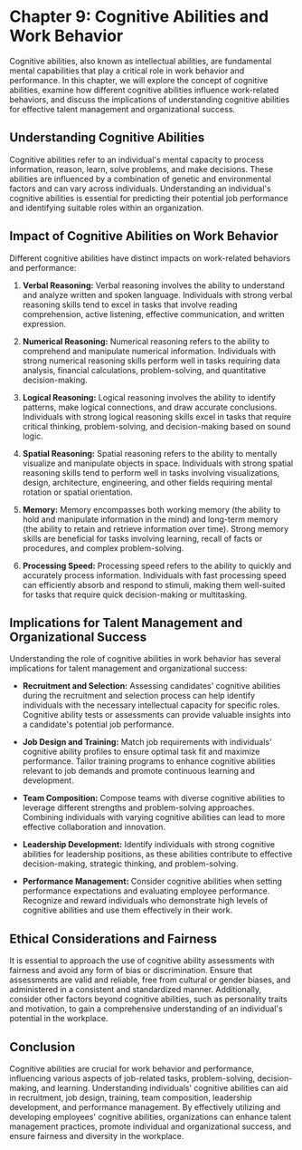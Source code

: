 Chapter 9: Cognitive Abilities and Work Behavior
================================================

Cognitive abilities, also known as intellectual abilities, are fundamental mental capabilities that play a critical role in work behavior and performance. In this chapter, we will explore the concept of cognitive abilities, examine how different cognitive abilities influence work-related behaviors, and discuss the implications of understanding cognitive abilities for effective talent management and organizational success.

**Understanding Cognitive Abilities**
-------------------------------------

Cognitive abilities refer to an individual's mental capacity to process information, reason, learn, solve problems, and make decisions. These abilities are influenced by a combination of genetic and environmental factors and can vary across individuals. Understanding an individual's cognitive abilities is essential for predicting their potential job performance and identifying suitable roles within an organization.

**Impact of Cognitive Abilities on Work Behavior**
--------------------------------------------------

Different cognitive abilities have distinct impacts on work-related behaviors and performance:

1. **Verbal Reasoning:** Verbal reasoning involves the ability to understand and analyze written and spoken language. Individuals with strong verbal reasoning skills tend to excel in tasks that involve reading comprehension, active listening, effective communication, and written expression.

2. **Numerical Reasoning:** Numerical reasoning refers to the ability to comprehend and manipulate numerical information. Individuals with strong numerical reasoning skills perform well in tasks requiring data analysis, financial calculations, problem-solving, and quantitative decision-making.

3. **Logical Reasoning:** Logical reasoning involves the ability to identify patterns, make logical connections, and draw accurate conclusions. Individuals with strong logical reasoning skills excel in tasks that require critical thinking, problem-solving, and decision-making based on sound logic.

4. **Spatial Reasoning:** Spatial reasoning refers to the ability to mentally visualize and manipulate objects in space. Individuals with strong spatial reasoning skills tend to perform well in tasks involving visualizations, design, architecture, engineering, and other fields requiring mental rotation or spatial orientation.

5. **Memory:** Memory encompasses both working memory (the ability to hold and manipulate information in the mind) and long-term memory (the ability to retain and retrieve information over time). Strong memory skills are beneficial for tasks involving learning, recall of facts or procedures, and complex problem-solving.

6. **Processing Speed:** Processing speed refers to the ability to quickly and accurately process information. Individuals with fast processing speed can efficiently absorb and respond to stimuli, making them well-suited for tasks that require quick decision-making or multitasking.

**Implications for Talent Management and Organizational Success**
-----------------------------------------------------------------

Understanding the role of cognitive abilities in work behavior has several implications for talent management and organizational success:

* **Recruitment and Selection:** Assessing candidates' cognitive abilities during the recruitment and selection process can help identify individuals with the necessary intellectual capacity for specific roles. Cognitive ability tests or assessments can provide valuable insights into a candidate's potential job performance.

* **Job Design and Training:** Match job requirements with individuals' cognitive ability profiles to ensure optimal task fit and maximize performance. Tailor training programs to enhance cognitive abilities relevant to job demands and promote continuous learning and development.

* **Team Composition:** Compose teams with diverse cognitive abilities to leverage different strengths and problem-solving approaches. Combining individuals with varying cognitive abilities can lead to more effective collaboration and innovation.

* **Leadership Development:** Identify individuals with strong cognitive abilities for leadership positions, as these abilities contribute to effective decision-making, strategic thinking, and problem-solving.

* **Performance Management:** Consider cognitive abilities when setting performance expectations and evaluating employee performance. Recognize and reward individuals who demonstrate high levels of cognitive abilities and use them effectively in their work.

**Ethical Considerations and Fairness**
---------------------------------------

It is essential to approach the use of cognitive ability assessments with fairness and avoid any form of bias or discrimination. Ensure that assessments are valid and reliable, free from cultural or gender biases, and administered in a consistent and standardized manner. Additionally, consider other factors beyond cognitive abilities, such as personality traits and motivation, to gain a comprehensive understanding of an individual's potential in the workplace.

**Conclusion**
--------------

Cognitive abilities are crucial for work behavior and performance, influencing various aspects of job-related tasks, problem-solving, decision-making, and learning. Understanding individuals' cognitive abilities can aid in recruitment, job design, training, team composition, leadership development, and performance management. By effectively utilizing and developing employees' cognitive abilities, organizations can enhance talent management practices, promote individual and organizational success, and ensure fairness and diversity in the workplace.
